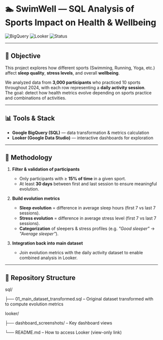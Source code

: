 # 🏊 SwimWell — SQL Analysis of Sports Impact on Health & Wellbeing  

![BigQuery](https://img.shields.io/badge/BigQuery-SQL-blue?logo=googlecloud) 
![Looker](https://img.shields.io/badge/Looker-Dashboards-orange?logo=looker) 
![Status](https://img.shields.io/badge/Project-Completed-success)

---

## 🎯 Objective  
This project explores how different sports (Swimming, Running, Yoga, etc.) affect **sleep quality**, **stress levels**, and overall **wellbeing**.  

We analyzed data from **3,000 participants** who practiced 10 sports throughout 2024, with each row representing a **daily activity session**.  
The goal: detect how health metrics evolve depending on sports practice and combinations of activities.  

---

## 📊 Tools & Stack  
- **Google BigQuery (SQL)** — data transformation & metrics calculation  
- **Looker (Google Data Studio)** — interactive dashboards for exploration  

---

## 🔑 Methodology  
1. **Filter & validation of participants**  
   - Only participants with ≥ **15% of time** in a given sport.  
   - At least **30 days** between first and last session to ensure meaningful evolution.  

2. **Build evolution metrics**  
   - **Sleep evolution** = difference in average sleep hours (first 7 vs last 7 sessions).  
   - **Stress evolution** = difference in average stress level (first 7 vs last 7 sessions).  
   - **Categorization** of sleepers & stress profiles (e.g. *"Good sleeper"* → *"Average sleeper"*).  

3. **Integration back into main dataset**  
   - Join evolution metrics with the daily activity dataset to enable combined analysis in Looker.  

---

## 📂 Repository Structure  
sql/

├── 01_main_dataset_transformed.sql         – Original dataset transformed with to compute evolution metrics

looker/

├── dashboard_screenshots/        – Key dashboard views

└── README.md                     – How to access Looker (view-only link)
